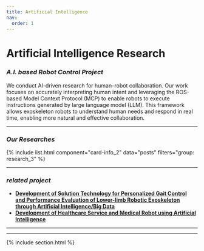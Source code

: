 ```yaml
---
title: Artificial Intelligence
nav:
  order: 1
---
```





# <i class="fas fa-crosshairs"></i> **Artificial Intelligence Research**


### *A.I. based Robot Control Project*    
We conduct AI-driven research for human–robot collaboration. Our work focuses on accurately interpreting human intent and leveraging the ROS-based Model Context Protocol (MCP) to enable robots to execute instructions generated by large language model (LLM). This framework allows exoskeleton robots to understand human needs and respond in real time, enabling more natural and effective collaboration.



***

### <i class="fas fa-archive"></i> *Our Researches*    
{% include list.html 
component="card-info_2"
data="posts" 
filters="group: research_3" %}




***

### <i class="fas fa-code-branch"></i> *related project*    

- **[Development of Solution Technology for Personalized Gait Control and Performance Evaluation of Lower-limb Robotic Exoskeleton through Artificial Intelligence/Big Data](http://harco.hanyang.ac.kr/2022/04/28/project-voucher_iitp_gait_project.html)**
- **[Development of Healthcare Service and Medical Robot using Artificial Intelligence](http://harco.hanyang.ac.kr/2022/04/28/project-khidi_project.html)**    



***



<!-- **<i class="fas fa-play-circle"></i> Video**
<div style="display: flex; justify-content: center; align-items: center;">
  <iframe style="margin-right: 5px;" width="560px" height="250px" src="https://www.youtube.com/watch?v=hYBdPTzzrBg" title="YouTube video player" frameborder="0" allow="accelerometer; autoplay; clipboard-write; encrypted-media; gyroscope; picture-in-picture; web-share" allowfullscreen></iframe>
  <iframe style="margin-right: 5px;" width="560px" height="250px" src="https://www.youtube.com/embed/vQQiFxAiJ_w?si=4Ca7L20D47U3w76D" title="YouTube video player" frameborder="0" allow="accelerometer; autoplay; clipboard-write; encrypted-media; gyroscope; picture-in-picture; web-share" allowfullscreen></iframe>

</div> -->


***


{% include section.html %}








